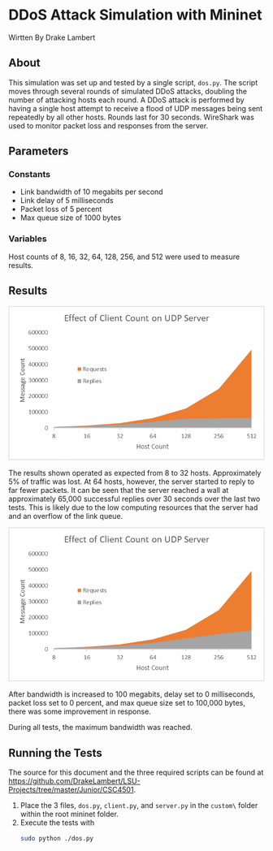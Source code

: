 #  DDoS Attack Simulation with Mininet

Wirtten By Drake Lambert

## About

This simulation was set up and tested by a single script, ```dos.py```. The script moves through several rounds of simulated DDoS attacks, doubling the number of attacking hosts each round. A DDoS attack is performed by having a single host attempt to receive a flood of UDP messages being sent repeatedly by all other hosts. Rounds last for 30 seconds. WireShark was used to monitor packet loss and responses from the server.

## Parameters

### Constants

- Link bandwidth of 10 megabits per second
- Link delay of 5 milliseconds
- Packet loss of 5 percent
- Max queue size of 1000 bytes

### Variables

Host counts of 8, 16, 32, 64, 128, 256, and 512 were used to measure results.

## Results

![results graph](./project-graph.png "Results Graph")

The results shown operated as expected from 8 to 32 hosts. Approximately 5% of traffic was lost. At 64 hosts, however, the server started to reply to far fewer packets. It can be seen that the server reached a wall at approximately 65,000 successful replies over 30 seconds over the last two tests. This is likely due to the low computing resources that the server had and an overflow of the link queue.

![results graph](./project-graph-2.png "Results Graph")

After bandwidth is increased to 100 megabits, delay set to 0 milliseconds, packet loss set to 0 percent, and max queue size set to 100,000 bytes, there was some improvement in response.

During all tests, the maximum bandwidth was reached.

## Running the Tests

The source for this document and the three required scripts can be found at https://github.com/DrakeLambert/LSU-Projects/tree/master/Junior/CSC4501.

1. Place the 3 files, ```dos.py```, ```client.py```, and ```server.py``` in the ```custom\``` folder within the root mininet folder.
1. Execute the tests with
    ```bash
    sudo python ./dos.py
    ```